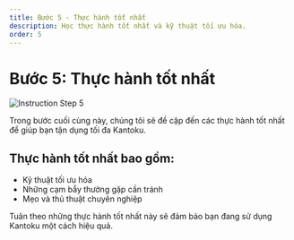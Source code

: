 ```yaml
---
title: Bước 5 - Thực hành tốt nhất
description: Học thực hành tốt nhất và kỹ thuật tối ưu hóa.
order: 5
---
```


# Bước 5: Thực hành tốt nhất

![Instruction Step 5](/figma-designs/instruction-5.png)

Trong bước cuối cùng này, chúng tôi sẽ đề cập đến các thực hành tốt nhất để giúp bạn tận dụng tối đa Kantoku.

## Thực hành tốt nhất bao gồm:
- Kỹ thuật tối ưu hóa
- Những cạm bẫy thường gặp cần tránh
- Mẹo và thủ thuật chuyên nghiệp

Tuân theo những thực hành tốt nhất này sẽ đảm bảo bạn đang sử dụng Kantoku một cách hiệu quả.
